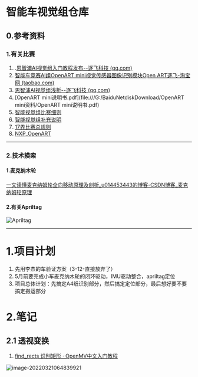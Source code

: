 # 智能车视觉组仓库

## 0.参考资料

### 1.有关比赛

1. .[恩智浦AI视觉组入门教程发布--逐飞科技 (qq.com)](https://mp.weixin.qq.com/s/y90pT2_g0IPRuaNQPzZUqg)
2. [智能车竞赛AI组OpenART mini视觉传感器图像识别模块Open ART逐飞-淘宝网 (taobao.com)](https://item.taobao.com/item.htm?spm=a1z10.5-c.w4002-22508770847.38.3f9d5f26PVLIVv&id=637029649233&mt=)
3. [恩智浦AI视觉组浅析--逐飞科技 (qq.com)](https://mp.weixin.qq.com/s/y2IzQTzd_mr4BtPH-oOKcQ)
4. [OpenART mini说明书.pdf](file:///G:/BaiduNetdiskDownload/OpenART mini资料/OpenART mini说明书.pdf)
5. [智能视觉组比赛细则](https://bj.bcebos.com/cdstm-hyetecforthesmartcar-bucket/source/doc-2kd6k14jliw0.pdf)
6. [智能视觉组补充说明](https://bj.bcebos.com/cdstm-hyetecforthesmartcar-bucket/source/doc-888jo99kh9g0.pdf)
7. [17界比赛总规则](https://bj.bcebos.com/cdstm-hyetecforthesmartcar-bucket/source/doc-7f76k5yp26g0.pdf)
7. [NXP_OpenART](https://github.com/NXPmicro/OpenART/blob/master/README_zh.md)

------

### 2.技术摸索

#### 1.麦克纳木轮

[ 一文读懂麦克纳姆轮全向移动原理及剖析_u014453443的博客-CSDN博客_麦克纳姆轮原理](https://blog.csdn.net/u014453443/article/details/107228531/)

#### 2.有关Apriltag

![Apriltag](https://github.com/0clock/MySmartCar2022/blob/master/images/20220220141115349.png)

------

# 1.项目计划

1. 先用李杰的车验证方案（3-12-直接放弃了）
2. 5月前要完成小车麦克纳木轮的闭环驱动，IMU驱动整合，apriltag定位
3. 项目总体计划：先搞定A4纸识别部分，然后搞定定位部分，最后想好要不要搞定搬运部分





# 2.笔记

## 2.1 透视变换

1. [find_rects 识别矩形 · OpenMV中文入门教程](https://book.openmv.cc/example/09-Feature-Detection/find-rects.html)

![image-20220321064839921](C:\Users\Jay\AppData\Roaming\Typora\typora-user-images\image-20220321064839921.png)

